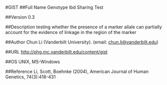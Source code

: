 #GIST
##Full Name
Genotype Ibd Sharing Test

##Version
0.3

##Description
testing whether the presence of a marker allale can partially account for the evidence of linkage in the region of the marker

##Author
Chun Li (Vanderbilt University). (email: chun.li@vanderbilt.edu)

##URL
http://phg.mc.vanderbilt.edu/content/gist

##OS
UNIX, MS-Windows

##Reference
Li, Scott, Boehnke (2004), American Journal of Human Genetics, 74(3):418-431

